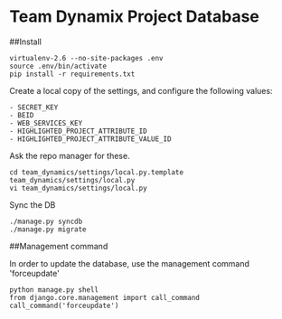 # Team Dynamix Project Database

##Install
    
    virtualenv-2.6 --no-site-packages .env
    source .env/bin/activate
    pip install -r requirements.txt

Create a local copy of the settings, and configure the following values:

    - SECRET_KEY
    - BEID
    - WEB_SERVICES_KEY
    - HIGHLIGHTED_PROJECT_ATTRIBUTE_ID
    - HIGHLIGHTED_PROJECT_ATTRIBUTE_VALUE_ID

Ask the repo manager for these.
    
    cd team_dynamics/settings/local.py.template team_dynamics/settings/local.py
    vi team_dynamics/settings/local.py

Sync the DB
    
    ./manage.py syncdb
    ./manage.py migrate

##Management command

In order to update the database, use the management command 'forceupdate'

    python manage.py shell
    from django.core.management import call_command
    call_command('forceupdate')
    
